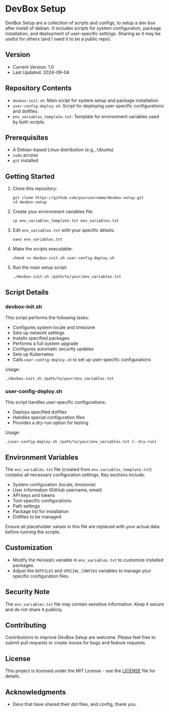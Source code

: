 # DevBox Setup

DevBox Setup are a collection of scripts and configs, to setup a dev box after install of debian. It includes scripts for system configuration, package installation, and deployment of user-specific settings.
Sharing as it may be useful for others (and I need it to be a public repo).

## Version

- Current Version: 1.0
- Last Updated: 2024-09-04

## Repository Contents

- `devbox-init.sh`: Main script for system setup and package installation.
- `user-config-deploy.sh`: Script for deploying user-specific configurations and dotfiles.
- `env_variables_template.txt`: Template for environment variables used by both scripts.

## Prerequisites

- A Debian-based Linux distribution (e.g., Ubuntu)
- `sudo` access
- `git` installed

## Getting Started

1. Clone this repository:
   ```
   git clone https://github.com/yourusername/devbox-setup.git
   cd devbox-setup
   ```

2. Create your environment variables file:
   ```
   cp env_variables_template.txt env_variables.txt
   ```

3. Edit `env_variables.txt` with your specific details:
   ```
   nano env_variables.txt
   ```

4. Make the scripts executable:
   ```
   chmod +x devbox-init.sh user-config-deploy.sh
   ```

5. Run the main setup script:
   ```
   ./devbox-init.sh /path/to/your/env_variables.txt
   ```

## Script Details

### devbox-init.sh

This script performs the following tasks:

- Configures system locale and timezone
- Sets up network settings
- Installs specified packages
- Performs a full system upgrade
- Configures automatic security updates
- Sets up Kubernetes
- Calls `user-config-deploy.sh` to set up user-specific configurations

Usage:
```
./devbox-init.sh /path/to/your/env_variables.txt
```

### user-config-deploy.sh

This script handles user-specific configurations:

- Deploys specified dotfiles
- Handles special configuration files
- Provides a dry-run option for testing

Usage:
```
./user-config-deploy.sh /path/to/your/env_variables.txt [--dry-run]
```

## Environment Variables

The `env_variables.txt` file (created from `env_variables_template.txt`) contains all necessary configuration settings. Key sections include:

- System configuration (locale, timezone)
- User information (GitHub username, email)
- API keys and tokens
- Tool-specific configurations
- Path settings
- Package list for installation
- Dotfiles to be managed

Ensure all placeholder values in this file are replaced with your actual data before running the scripts.

## Customization

- Modify the `PACKAGES` variable in `env_variables.txt` to customize installed packages.
- Adjust the `DOTFILES` and `SPECIAL_CONFIGS` variables to manage your specific configuration files.

## Security Note

The `env_variables.txt` file may contain sensitive information. Keep it secure and do not share it publicly.

## Contributing

Contributions to improve DevBox Setup are welcome. Please feel free to submit pull requests or create issues for bugs and feature requests.

## License

This project is licensed under the MIT License - see the [LICENSE](LICENSE) file for details.

## Acknowledgments

- Devs that have shared their dot files, and config, thank you.

